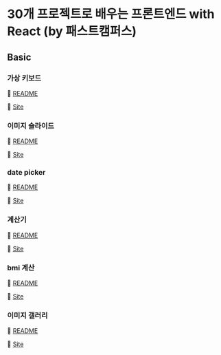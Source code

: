 # 30개 프로젝트로 배우는 프론트엔드 with React (by 패스트캠퍼스)

## Basic

### 가상 키보드
🔗 [README](./virtual-keyboard)

🔗 [Site](./virtual-keyboard/dist/index.html)

### 이미지 슬라이드
🔗 [README](./image-slider)

🔗 [Site](./image-slider/dist/index.html)

### date picker
🔗 [README](./date-picker)

🔗 [Site](./date-picker/build/index.html)

### 계산기
🔗 [README](./calculator)

🔗 [Site](./calculator/src/index.html)

### bmi 계산
🔗 [README](./bmi-calculator)

🔗 [Site](./bmi-calculator/src/index.html)

### 이미지 갤러리
🔗 [README](./image-gallery)

🔗 [Site](./image-gallery/build/index.html)
